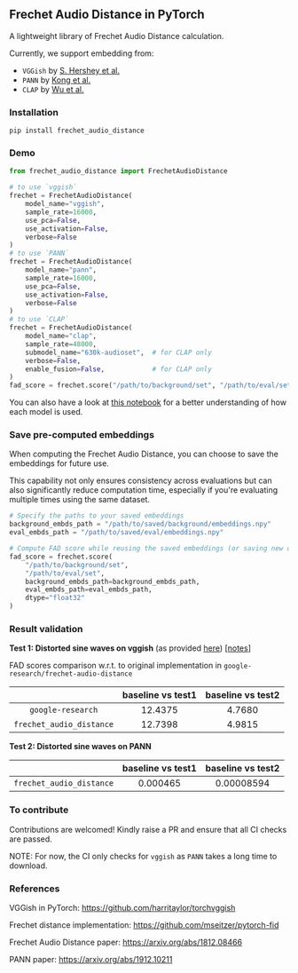 ## Frechet Audio Distance in PyTorch

A lightweight library of Frechet Audio Distance calculation.

Currently, we support embedding from:
- `VGGish` by [S. Hershey et al.](https://arxiv.org/abs/1812.08466)
- `PANN` by [Kong et al.](https://arxiv.org/abs/1912.10211)
- `CLAP` by [Wu et al.](https://arxiv.org/abs/2211.06687)

### Installation

`pip install frechet_audio_distance`

### Demo

```python
from frechet_audio_distance import FrechetAudioDistance

# to use `vggish`
frechet = FrechetAudioDistance(
    model_name="vggish",
    sample_rate=16000,
    use_pca=False, 
    use_activation=False,
    verbose=False
)
# to use `PANN`
frechet = FrechetAudioDistance(
    model_name="pann",
    sample_rate=16000,
    use_pca=False, 
    use_activation=False,
    verbose=False
)
# to use `CLAP`
frechet = FrechetAudioDistance(
    model_name="clap",
    sample_rate=48000,
    submodel_name="630k-audioset",  # for CLAP only
    verbose=False,
    enable_fusion=False,            # for CLAP only
)
fad_score = frechet.score("/path/to/background/set", "/path/to/eval/set", dtype="float32")

```

You can also have a look at [this notebook](https://github.com/gudgud96/frechet-audio-distance/blob/main/test/test_all.ipynb) for a better understanding of how each model is used.

### Save pre-computed embeddings

When computing the Frechet Audio Distance, you can choose to save the embeddings for future use. 

This capability not only ensures consistency across evaluations but can also significantly reduce computation time, especially if you're evaluating multiple times using the same dataset.

```python
# Specify the paths to your saved embeddings
background_embds_path = "/path/to/saved/background/embeddings.npy"
eval_embds_path = "/path/to/saved/eval/embeddings.npy"

# Compute FAD score while reusing the saved embeddings (or saving new ones if paths are provided and embeddings don't exist yet)
fad_score = frechet.score(
    "/path/to/background/set",
    "/path/to/eval/set",
    background_embds_path=background_embds_path,
    eval_embds_path=eval_embds_path,
    dtype="float32"
)
```

### Result validation

**Test 1: Distorted sine waves on vggish** (as provided [here](https://github.com/google-research/google-research/blob/master/frechet_audio_distance/gen_test_files.py#L86)) [[notes](https://jexrj22lgy.larksuite.com/docx/Vat2dr8Aqonim6xmE6nuoBVZsUe)]

FAD scores comparison w.r.t. to original implementation in `google-research/frechet-audio-distance`

|                              |   baseline vs test1   |     baseline vs test2    |
|:----------------------------:|:---------------------:|:------------------------:|
|        `google-research`     |          12.4375      |           4.7680         |
|    `frechet_audio_distance`  |          12.7398      |           4.9815         |

**Test 2: Distorted sine waves on PANN**

|                              |   baseline vs test1   |     baseline vs test2    |
|:----------------------------:|:---------------------:|:------------------------:|
|    `frechet_audio_distance`  |        0.000465       |          0.00008594      |

### To contribute

Contributions are welcomed! Kindly raise a PR and ensure that all CI checks are passed.

NOTE: For now, the CI only checks for `vggish` as `PANN` takes a long time to download.

### References

VGGish in PyTorch: https://github.com/harritaylor/torchvggish

Frechet distance implementation: https://github.com/mseitzer/pytorch-fid

Frechet Audio Distance paper: https://arxiv.org/abs/1812.08466

PANN paper: https://arxiv.org/abs/1912.10211

